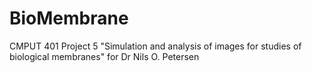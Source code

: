 BioMembrane
===========

CMPUT 401 Project 5 "Simulation and analysis of images for studies of biological membranes" for Dr Nils O. Petersen
